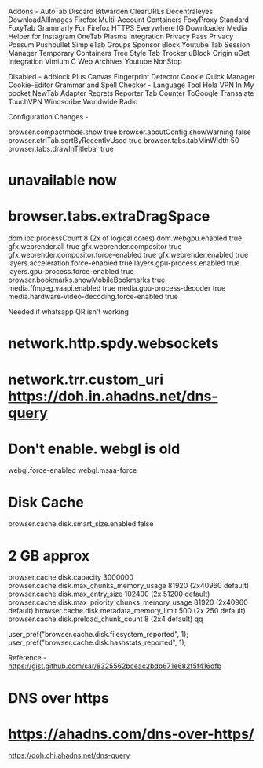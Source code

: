 Addons - 
AutoTab Discard
Bitwarden
ClearURLs
Decentraleyes
DownloadAllImages
Firefox Multi-Account Containers
FoxyProxy Standard
FoxyTab
Grammarly For Firefox
HTTPS Everywhere
IG Downloader
Media Helper for Instagram
OneTab
Plasma Integration
Privacy Pass
Privacy Possum
Pushbullet 
SimpleTab Groups
Sponsor Block Youtube
Tab Session Manager
Temporary Containers
Tree Style Tab
Trocker
uBlock Origin
uGet Integration
Vimium C
Web Archives
Youtube NonStop


Disabled - 
Adblock Plus
Canvas Fingerprint Detector
Cookie Quick Manager
Cookie-Editor
Grammar and Spell Checker - Language Tool
Hola VPN
In My pocket
NewTab Adapter 
Regrets Reporter
Tab Counter
ToGoogle Transalate
TouchVPN
Windscribe
Worldwide Radio


Configuration Changes -

browser.compactmode.show true
browser.aboutConfig.showWarning false
browser.ctrlTab.sortByRecentlyUsed true
browser.tabs.tabMinWidth 50
browser.tabs.drawInTitlebar true
# unavailable now
# browser.tabs.extraDragSpace 
dom.ipc.processCount 8 (2x of logical cores)
dom.webgpu.enabled true
gfx.webrender.all true
gfx.webrender.compositor true
gfx.webrender.compositor.force-enabled true
gfx.webrender.enabled true
layers.acceleration.force-enabled true 
layers.gpu-process.enabled true
layers.gpu-process.force-enabled true
browser.bookmarks.showMobileBookmarks true
media.ffmpeg.vaapi.enabled true
media.gpu-process-decoder true
media.hardware-video-decoding.force-enabled true

Needed if whatsapp QR isn't working
# network.http.spdy.websockets

# network.trr.custom_uri https://doh.in.ahadns.net/dns-query

# Don't enable. webgl is old
webgl.force-enabled
webgl.msaa-force

# Disk Cache
browser.cache.disk.smart_size.enabled false
# 2 GB approx
browser.cache.disk.capacity  3000000
browser.cache.disk.max_chunks_memory_usage 81920 (2x40960 default)
browser.cache.disk.max_entry_size   102400 (2x 51200 default)
browser.cache.disk.max_priority_chunks_memory_usage 81920 (2x40960 default)
browser.cache.disk.metadata_memory_limit 500 (2x 250 default)
browser.cache.disk.preload_chunk_count 8 (2x4 default)
qq


user_pref("browser.cache.disk.filesystem_reported", 1);
user_pref("browser.cache.disk.hashstats_reported", 1);


Reference -
https://gist.github.com/sar/8325562bceac2bdb671e682f5f416dfb


# DNS over https 
# https://ahadns.com/dns-over-https/
https://doh.chi.ahadns.net/dns-query